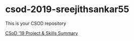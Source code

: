# csod-2019-sreejithsankar55
This is your CSOD repository

[CSoD '19 Project & Skills Summary](https://criodo.github.io/csod-2019-sreejithsankar55/)
